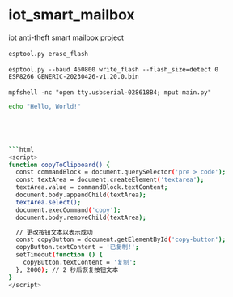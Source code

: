 # iot_smart_mailbox
iot anti-theft smart mailbox project
<br><br>```esptool.py erase_flash```
<br><br>```esptool.py --baud 460800 write_flash --flash_size=detect 0 ESP8266_GENERIC-20230426-v1.20.0.bin```
<br><br>```mpfshell -nc "open tty.usbserial-028618B4; mput main.py"```


```bash
echo "Hello, World!"





```html
<script>
function copyToClipboard() {
  const commandBlock = document.querySelector('pre > code');
  const textArea = document.createElement('textarea');
  textArea.value = commandBlock.textContent;
  document.body.appendChild(textArea);
  textArea.select();
  document.execCommand('copy');
  document.body.removeChild(textArea);

  // 更改按钮文本以表示成功
  const copyButton = document.getElementById('copy-button');
  copyButton.textContent = '已复制!';
  setTimeout(function () {
    copyButton.textContent = '复制';
  }, 2000); // 2 秒后恢复按钮文本
}
</script>
